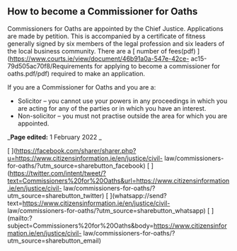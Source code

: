 ##  How to become a Commissioner for Oaths

Commissioners for Oaths are appointed by the Chief Justice. Applications are
made by petition. This is accompanied by a certificate of fitness generally
signed by six members of the legal profession and six leaders of the local
business community. There are a [ number of fees(pdf)
](https://www.courts.ie/view/document/46b91a0a-547e-42ce-
ac15-79d505ac70f8/Requirements for applying to become a commissioner for
oaths.pdf/pdf) required to make an application.

If you are a Commissioner for Oaths and you are a:

  * Solicitor – you cannot use your powers in any proceedings in which you are acting for any of the parties or in which you have an interest. 
  * Non-solicitor – you must not practise outside the area for which you are appointed. 

_**Page edited:** 1 February 2022 _

[
](https://facebook.com/sharer/sharer.php?u=https://www.citizensinformation.ie/en/justice/civil-
law/commissioners-for-oaths/?utm_source=sharebutton_facebook) [
](https://twitter.com/intent/tweet/?text=Commissioners%20for%20Oaths&url=https://www.citizensinformation.ie/en/justice/civil-
law/commissioners-for-oaths/?utm_source=sharebutton_twitter) [
](whatsapp://send?text=https://www.citizensinformation.ie/en/justice/civil-
law/commissioners-for-oaths/?utm_source=sharebutton_whatsapp) [
](mailto:?subject=Commissioners%20for%20Oaths&body=https://www.citizensinformation.ie/en/justice/civil-
law/commissioners-for-oaths/?utm_source=sharebutton_email) [
](javascript:void\(0\))
